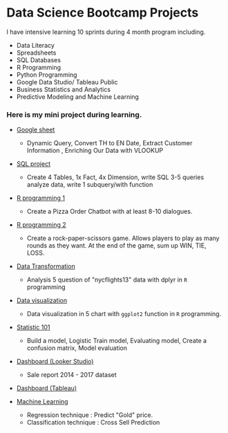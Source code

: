 # Data Science Bootcamp Projects

I have intensive learning 10 sprints during 4 month program including.

- Data Literacy
- Spreadsheets
- SQL Databases
- R Programming
- Python Programming
- Google Data Studio/ Tableau Public
- Business Statistics and Analytics
- Predictive Modeling and Machine Learning

### Here is my mini project during learning.

- [Google sheet](https://docs.google.com/spreadsheets/d/1Va8I1hO4sVOFqFUq1fyvVYV1XNzfsvLaLyT2GDIVln8/edit?usp=sharing)
  - Dynamic Query, Convert TH to EN Date, Extract Customer Information , Enriching Our Data with VLOOKUP

- [SQL project](https://replit.com/@NattapatLertpir/SQLHomeworkBetch6#main.sql)
  - Create 4 Tables, 1x Fact, 4x Dimension, write SQL 3-5 queries analyze data, write 1 subquery/with function
  
- [R programming 1](https://replit.com/@NattapatLertpir/Batch06chatbot#main.r)
  - Create a Pizza Order Chatbot with at least 8-10 dialogues.
  
- [R programming 2](https://replit.com/@NattapatLertpir/Batch06Roshambo#main.r)
  - Create a rock-paper-scissors game. Allows players to play as many rounds as they want. At the end of the game, sum up WIN, TIE, LOSS.
  
- [Data Transformation](https://datalore.jetbrains.com/view/notebook/LFinBmlP9FIi0LNgz1J2sH)
  - Analysis 5 question of "nycflights13" data with dplyr in `R` programming

- [Data visualization](https://drive.google.com/file/d/1Fk3771gSP9Geb8E2gFqOZbcDDggibD_X/view)
  - Data visualization in 5 chart with `ggplot2` function in `R` programming.
  
- [Statistic 101](https://drive.google.com/file/d/1s1aipE74sZ5etKh6-WE7gMLCxtH4rNJ2/view)
  - Build a model, Logistic Train model, Evaluating model, Create a confusion matrix, Model evaluation
  
- [Dashboard (Looker Studio)](https://lookerstudio.google.com/reporting/c2b1b302-a534-4204-b443-61fb65dafc1f/page/6kU9C)
  - Sale report 2014 - 2017 dataset

- [Dashboard (Tableau)](https://public.tableau.com/app/profile/nattapat.lertpiriyametha/viz/Myfirsttableau_16716052889070/Myfirstdashbord)
- [Machine Learning](https://colab.research.google.com/drive/1D6paRlsmKhICe0BWuC7stU2a-5khPIUG?usp=sharing#scrollTo=zUMe4uWuCaAE)
  - Regression technique : Predict "Gold" price.
  - Classification technique : Cross Sell Prediction
